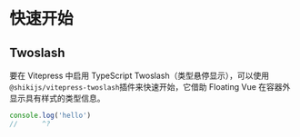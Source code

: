 # 快速开始

## Twoslash
要在 Vitepress 中启用 TypeScript Twoslash（类型悬停显示），可以使用`@shikijs/vitepress-twoslash`插件来快速开始，它借助 Floating Vue 在容器外显示具有样式的类型信息。
```ts twoslash
console.log('hello')
//      ^?
```
